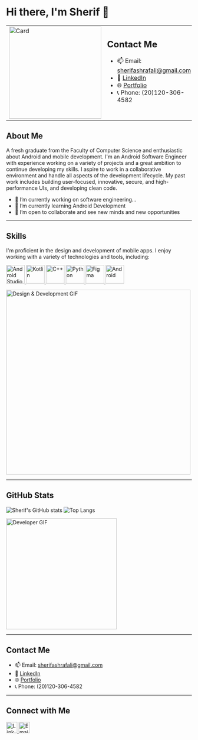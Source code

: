 # Hi there, I'm Sherif 👋
<table>
  <tr>
    <td align="left">
      <img src="https://github.com/user-attachments/assets/31bce4ec-53f8-4512-9feb-bb342af46d7d" alt="Card" height="250" width="250"/>
    </td>
    <td align="left" style="vertical-align: top;">
      <h2>Contact Me</h2>
      <ul>
        <li>📫 Email: <a href="mailto:sherifashrafali@gmail.com">sherifashrafali@gmail.com</a></li>
        <li>💼 <a href="https://www.linkedin.com/in/cherif-ashraf">LinkedIn</a></li>
        <li>🌐 <a href="https://sherifashraf74.github.io/">Portfolio</a></li>
        <li>📞 Phone: (20)120-306-4582</li>
      </ul>
    </td>
  </tr>
</table>

## About Me
A fresh graduate from the Faculty of Computer Science and enthusiastic about Android and mobile development. I'm an Android Software Engineer with experience working on a variety of projects and a great ambition to continue developing my skills. I aspire to work in a collaborative environment and handle all aspects of the development lifecycle. My past work includes building user-focused, innovative, secure, and high-performance UIs, and developing clean code.

- 🔭 I’m currently working on software engineering...
- 🌱 I’m currently learning Android Development
- 👯 I’m open to collaborate and see new minds and new opportunities

---

## Skills
I'm proficient in the design and development of mobile apps. I enjoy working with a variety of technologies and tools, including:

<p align="left">
  <a href="https://developer.android.com/studio" target="_blank">
    <img src="https://cdn.jsdelivr.net/gh/devicons/devicon@latest/icons/androidstudio/androidstudio-original.svg" alt="Android Studio" height="50" width="50"/>
  </a>
  <a href="https://kotlinlang.org/" target="_blank">
    <img src="https://cdn.jsdelivr.net/gh/devicons/devicon@latest/icons/kotlin/kotlin-original.svg" alt="Kotlin" height="50" width="50"/>
  </a>
  <a href="https://isocpp.org/" target="_blank">
    <img src="https://cdn.jsdelivr.net/gh/devicons/devicon@latest/icons/cplusplus/cplusplus-original.svg" alt="C++" height="50" width="50"/>
  </a>
  <a href="https://www.python.org/" target="_blank">
    <img src="https://cdn.jsdelivr.net/gh/devicons/devicon@latest/icons/python/python-original.svg" alt="Python" height="50" width="50"/>
  </a>
  <a href="https://www.figma.com/" target="_blank">
    <img src="https://cdn.jsdelivr.net/gh/devicons/devicon@latest/icons/figma/figma-original.svg" alt="Figma" height="50" width="50"/>
  </a>
  <a href="https://www.android.com/" target="_blank">
    <img src="https://cdn.jsdelivr.net/gh/devicons/devicon@latest/icons/android/android-original-wordmark.svg" alt="Android" height="50" width="50"/>
  </a>
</p>

<p align="left">
  <img src="https://media1.giphy.com/media/v1.Y2lkPTc5MGI3NjExMWJzdGZtenBjcW91Y3dwY21jdDNkajU2YjZibWE0aWVrdGFwZjY2dyZlcD12MV9pbnRlcm5hbF9naWZfYnlfaWQmY3Q9Zw/cNfIqjpCY1zqfaLmd8/giphy.webp" alt="Design & Development GIF" width="500" />
</p>

---

## GitHub Stats

<p align="left">
  <img src="https://github-readme-stats.vercel.app/api?username=sherifashraf74&show_icons=true&theme=radical" alt="Sherif's GitHub stats" style="vertical-align: middle;" />
  <img src="https://github-readme-stats.vercel.app/api/top-langs/?username=sherifashraf74&layout=compact&theme=radical" alt="Top Langs" style="vertical-align: middle;" />
</p>
<p align="left">
  <img src="https://media0.giphy.com/media/v1.Y2lkPTc5MGI3NjExNTVyeHpoMzY1NzBhNWFnem1mOW9hN2xhOTh3d2J2c2lubW9rcTdtcSZlcD12MV9pbnRlcm5hbF9naWZfYnlfaWQmY3Q9Zw/llarwdtFqG63IlqUR1/giphy.webp" alt="Developer GIF" width="300" style="vertical-align: middle;"/>
</p>

---

## Contact Me
- 📫 Email: [sherifashrafali@gmail.com](mailto:sherifashrafali@gmail.com)
- 💼 [LinkedIn](https://www.linkedin.com/in/cherif-ashraf)
- 🌐 [Portfolio](https://sherifashraf74.github.io/)
- 📞 Phone: (20)120-306-4582

---

## Connect with Me
<a href="https://www.linkedin.com/in/cherif-ashraf" target="_blank">
  <img src="https://cdn.jsdelivr.net/npm/simple-icons@v5/icons/linkedin.svg" alt="LinkedIn" height="30" width="30"/>
</a>
<a href="mailto:sherifashrafali@gmail.com" target="_blank">
  <img src="https://cdn.jsdelivr.net/npm/simple-icons@v5/icons/gmail.svg" alt="Email" height="30" width="30"/>
</a>
